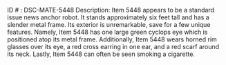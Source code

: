 ID # : DSC-MATE-5448
Description: Item 5448 appears to be a standard issue news anchor robot. It stands approximately six feet tall and has a slender metal frame. Its exterior is unremarkable, save for a few unique features. Namely, Item 5448 has one large green cyclops eye which is positioned atop its metal frame. Additionally, Item 5448 wears horned rim glasses over its eye, a red cross earring in one ear, and a red scarf around its neck. Lastly, Item 5448 can often be seen smoking a cigarette.